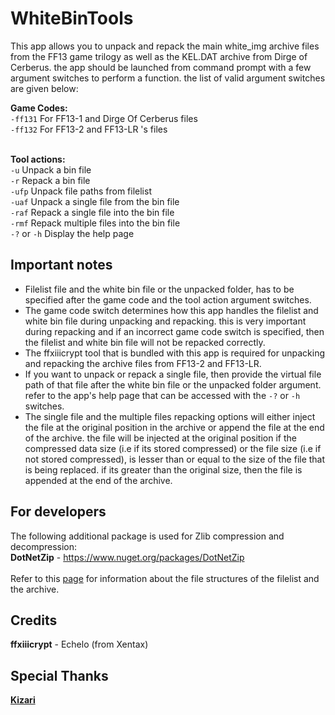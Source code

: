 # WhiteBinTools
This app allows you to unpack and repack the main white_img archive files from the FF13 game trilogy as well as the KEL.DAT archive from Dirge of Cerberus. the app should be launched from command prompt with a few argument switches to perform a function. the list of valid argument switches are given below:

**Game Codes:**
<br>``-ff131`` For FF13-1 and Dirge Of Cerberus files
<br>``-ff132`` For FF13-2 and FF13-LR 's files


<br>**Tool actions:**
<br>``-u`` Unpack a bin file
<br>``-r`` Repack a bin file
<br>``-ufp`` Unpack file paths from filelist
<br>``-uaf`` Unpack a single file from the bin file
<br>``-raf`` Repack a single file into the bin file
<br>``-rmf`` Repack multiple files into the bin file
<br>``-?`` or ``-h`` Display the help page
<br>

## Important notes
- Filelist file and the white bin file or the unpacked folder, has to be specified after the game code and the tool action argument switches.
- The game code switch determines how this app handles the filelist and white bin file during unpacking and repacking. this is very important during repacking and if an incorrect game code switch is specified, then the filelist and white bin file will not be repacked correctly.
- The ffxiiicrypt tool that is bundled with this app is required for unpacking and repacking the archive files from FF13-2 and FF13-LR.
- If you want to unpack or repack a single file, then provide the virtual file path of that file after the white bin file or the unpacked folder argument. refer to the app's help page that can be accessed with the `-?` or `-h` switches. 
- The single file and the multiple files repacking options will either inject the file at the original position in the archive or append the file at the end of the archive. the file will be injected at the original position if the compressed data size (i.e if its stored compressed) or the file size (i.e if not stored compressed), is lesser than or equal to the size of the file that is being replaced. if its greater than the original size, then the file is appended at the end of the archive.

## For developers
The following additional package is used for Zlib compression and decompression:
<br>**DotNetZip** - https://www.nuget.org/packages/DotNetZip
<br>
<br>
Refer to this [page](https://github.com/LR-Research-Team/Datalog/wiki/White-Image-BIN-files) for information about the file structures of the filelist and the archive.

## Credits
**ffxiiicrypt** - Echelo (from Xentax)

## Special Thanks
[**Kizari**](https://github.com/Kizari)
